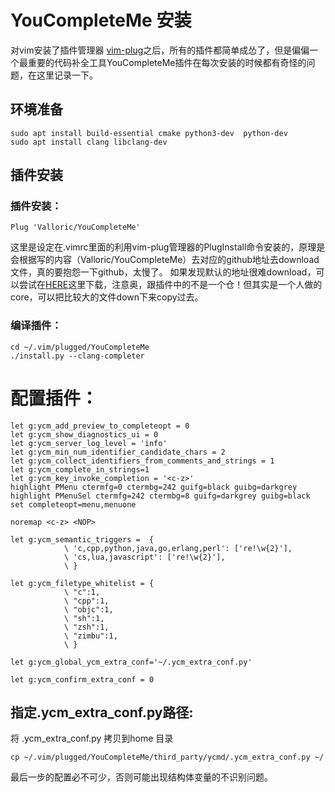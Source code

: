 # YouCompleteMe 安装

对vim安装了插件管理器 [vim-plug](https://github.com/junegunn/vim-plug)之后，所有的插件都简单成怂了，但是偏偏一个最重要的代码补全工具YouCompleteMe插件在每次安装的时候都有奇怪的问题，在这里记录一下。  

## 环境准备

```
sudo apt install build-essential cmake python3-dev  python-dev
sudo apt install clang libclang-dev
```

## 插件安装

### 插件安装：

```
Plug 'Valloric/YouCompleteMe'
```

这里是设定在.vimrc里面的利用vim-plug管理器的PlugInstall命令安装的，原理是会根据写的内容（Valloric/YouCompleteMe）去对应的github地址去download文件，真的要抱怨一下github，太慢了。
如果发现默认的地址很难download，可以尝试在[HERE](https://github.com/ycm-core/YouCompleteMe)这里下载，注意奥，跟插件中的不是一个仓！但其实是一个人做的core，可以把比较大的文件down下来copy过去。

### 编译插件：

```
cd ~/.vim/plugged/YouCompleteMe
./install.py --clang-completer
```

# 配置插件：

```
let g:ycm_add_preview_to_completeopt = 0
let g:ycm_show_diagnostics_ui = 0
let g:ycm_server_log_level = 'info'
let g:ycm_min_num_identifier_candidate_chars = 2
let g:ycm_collect_identifiers_from_comments_and_strings = 1
let g:ycm_complete_in_strings=1
let g:ycm_key_invoke_completion = '<c-z>'
highlight PMenu ctermfg=0 ctermbg=242 guifg=black guibg=darkgrey
highlight PMenuSel ctermfg=242 ctermbg=8 guifg=darkgrey guibg=black
set completeopt=menu,menuone

noremap <c-z> <NOP>

let g:ycm_semantic_triggers =  {
            \ 'c,cpp,python,java,go,erlang,perl': ['re!\w{2}'],
            \ 'cs,lua,javascript': ['re!\w{2}'],
            \ }

let g:ycm_filetype_whitelist = { 
            \ "c":1,
            \ "cpp":1, 
            \ "objc":1,
            \ "sh":1,
            \ "zsh":1,
            \ "zimbu":1,
            \ }
            
let g:ycm_global_ycm_extra_conf='~/.ycm_extra_conf.py'

let g:ycm_confirm_extra_conf = 0
```

## 指定.ycm_extra_conf.py路径:

将 .ycm_extra_conf.py 拷贝到home 目录
```
cp ~/.vim/plugged/YouCompleteMe/third_party/ycmd/.ycm_extra_conf.py ~/
```

最后一步的配置必不可少，否则可能出现结构体变量的不识别问题。


